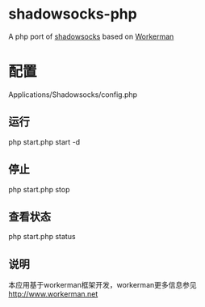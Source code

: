 # shadowsocks-php
A php port of [shadowsocks](https://github.com/shadowsocks/shadowsocks) based on [Workerman](https://github.com/walkor/Workerman)

# 配置
Applications/Shadowsocks/config.php

## 运行

php start.php start -d

## 停止

php start.php stop

## 查看状态

php start.php status

## 说明

本应用基于workerman框架开发，workerman更多信息参见 http://www.workerman.net
